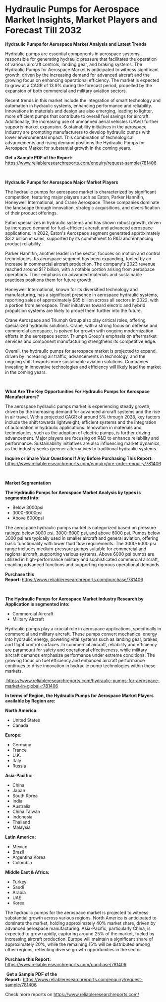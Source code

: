 <p><h1>Hydraulic Pumps for Aerospace Market Insights, Market Players and Forecast Till 2032</h1></p><p><strong>Hydraulic Pumps for Aerospace Market Analysis and Latest Trends</strong></p>
<p><p>Hydraulic pumps are essential components in aerospace systems, responsible for generating hydraulic pressure that facilitates the operation of various aircraft controls, landing gear, and braking systems. The Hydraulic Pumps for Aerospace Market is anticipated to witness significant growth, driven by the increasing demand for advanced aircraft and the growing focus on enhancing operational efficiency. The market is expected to grow at a CAGR of 13.9% during the forecast period, propelled by the expansion of both commercial and military aviation sectors.</p><p>Recent trends in this market include the integration of smart technology and automation in hydraulic systems, enhancing performance and reliability. Innovations in materials and design are also emerging, leading to lighter, more efficient pumps that contribute to overall fuel savings for aircraft. Additionally, the increasing use of unmanned aerial vehicles (UAVs) further supports market expansion. Sustainability initiatives in the aerospace industry are prompting manufacturers to develop hydraulic pumps with lower environmental impact. This combination of technological advancements and rising demand positions the Hydraulic Pumps for Aerospace Market for substantial growth in the coming years.</p></p>
<p><strong>Get a Sample PDF of the Report:&nbsp;</strong> <a href="https://www.reliableresearchreports.com/enquiry/request-sample/781406?utm_campaign=3250&utm_medium=2&utm_source=Github&utm_content=ia&utm_term=26032025&utm_id=hydraulic-pumps-for-aerospace">https://www.reliableresearchreports.com/enquiry/request-sample/781406</a></p>
<p>&nbsp;</p>
<p><strong>Hydraulic Pumps for Aerospace Major Market Players</strong></p>
<p><p>The hydraulic pumps for aerospace market is characterized by significant competition, featuring major players such as Eaton, Parker Hannifin, Honeywell International, and Crane Aerospace. These companies dominate the landscape through innovation, strategic acquisitions, and diversification of their product offerings.</p><p>Eaton specializes in hydraulic systems and has shown robust growth, driven by increased demand for fuel-efficient aircraft and advanced aerospace applications. In 2022, Eaton's Aerospace segment generated approximately $3.2 billion in sales, supported by its commitment to R&D and enhancing product reliability.</p><p>Parker Hannifin, another leader in the sector, focuses on motion and control technologies. Its aerospace segment has been expanding, fueled by an increase in commercial aircraft production. The company's 2023 revenue reached around $17 billion, with a notable portion arising from aerospace operations. Their emphasis on advanced materials and sustainable practices positions them for future growth.</p><p>Honeywell International, known for its diversified technology and manufacturing, has a significant presence in aerospace hydraulic systems, reporting sales of approximately $35 billion across all sectors in 2022, with a portion from aerospace. Their initiatives toward electric and hybrid propulsion systems are likely to propel them further into the future.</p><p>Crane Aerospace and Triumph Group also play critical roles, offering specialized hydraulic solutions. Crane, with a strong focus on defense and commercial aerospace, is poised for growth with ongoing modernization efforts in the aerospace sector. Triumph Group's emphasis on aftermarket services and component manufacturing strengthens its competitive edge.</p><p>Overall, the hydraulic pumps for aerospace market is projected to expand, driven by increasing air traffic, advancements in technology, and the ongoing shift towards more sustainable aviation solutions. Companies investing in innovative technologies and efficiency will likely lead the market in the coming years.</p></p>
<p>&nbsp;</p>
<p><strong>What Are The Key Opportunities For Hydraulic Pumps for Aerospace Manufacturers?</strong></p>
<p><p>The aerospace hydraulic pumps market is experiencing steady growth, driven by the increasing demand for advanced aircraft systems and the rise in air travel. With a projected CAGR of around 5% through 2028, key factors include the shift towards lightweight, efficient systems and the integration of automation in hydraulic applications. Innovation in materials and technologies, such as the adoption of electric pumps, is further driving advancement. Major players are focusing on R&D to enhance reliability and performance. Sustainability initiatives are also influencing market dynamics, as the industry seeks greener alternatives to traditional hydraulic systems.</p></p>
<p><strong>Inquire or Share Your Questions If Any Before Purchasing This Report:</strong> <a href="https://www.reliableresearchreports.com/enquiry/pre-order-enquiry/781406?utm_campaign=3250&utm_medium=2&utm_source=Github&utm_content=ia&utm_term=26032025&utm_id=hydraulic-pumps-for-aerospace">https://www.reliableresearchreports.com/enquiry/pre-order-enquiry/781406</a></p>
<p>&nbsp;</p>
<p><strong>Market Segmentation</strong></p>
<p><strong>The Hydraulic Pumps for Aerospace Market Analysis by types is segmented into:</strong></p>
<p><ul><li>Below 3000psi</li><li>3000-6000psi</li><li>Above 6000psi</li></ul></p>
<p><p>The aerospace hydraulic pumps market is categorized based on pressure ratings: below 3000 psi, 3000-6000 psi, and above 6000 psi. Pumps below 3000 psi are typically used in smaller aircraft and general aviation, offering basic functionality with lower fluid flow requirements. The 3000-6000 psi range includes medium-pressure pumps suitable for commercial and regional aircraft, supporting various systems. Above 6000 psi pumps are utilized in high-performance military and sophisticated commercial aircraft, enabling advanced functions and supporting rigorous operational demands.</p></p>
<p><strong>Purchase this Report:&nbsp;</strong><a href="https://www.reliableresearchreports.com/purchase/781406?utm_campaign=3250&utm_medium=2&utm_source=Github&utm_content=ia&utm_term=26032025&utm_id=hydraulic-pumps-for-aerospace">https://www.reliableresearchreports.com/purchase/781406</a></p>
<p>&nbsp;</p>
<p><strong>The Hydraulic Pumps for Aerospace Market Industry Research by Application is segmented into:</strong></p>
<p><ul><li>Commercial Aircraft</li><li>Military Aircraft</li></ul></p>
<p><p>Hydraulic pumps play a crucial role in aerospace applications, specifically in commercial and military aircraft. These pumps convert mechanical energy into hydraulic energy, powering vital systems such as landing gear, brakes, and flight control surfaces. In commercial aircraft, reliability and efficiency are paramount for safety and operational effectiveness, while military aircraft demands emphasize performance under extreme conditions. The growing focus on fuel efficiency and enhanced aircraft performance continues to drive innovation in hydraulic pump technologies within these markets.</p></p>
<p><a href="https://www.reliableresearchreports.com/hydraulic-pumps-for-aerospace-market-in-global-r781406?utm_campaign=3250&utm_medium=2&utm_source=Github&utm_content=ia&utm_term=26032025&utm_id=hydraulic-pumps-for-aerospace">&nbsp;https://www.reliableresearchreports.com/hydraulic-pumps-for-aerospace-market-in-global-r781406</a></p>
<p><strong>In terms of Region, the Hydraulic Pumps for Aerospace Market Players available by Region are:</strong></p>
<p>
    <p> <strong> North America: </strong>
        <ul>
            <li>United States</li>
            <li>Canada</li>
        </ul>
        </p> 
    <p> <strong> Europe: </strong>
        <ul>
            <li>Germany</li>
            <li>France</li>
            <li>U.K.</li>
            <li>Italy</li>
            <li>Russia</li>
        </ul>
        </p> 
    <p> <strong> Asia-Pacific: </strong>
        <ul>
            <li>China</li>
            <li>Japan</li>
            <li>South Korea</li>
            <li>India</li>
            <li>Australia</li>
            <li>China Taiwan</li>
            <li>Indonesia</li>
            <li>Thailand</li>
            <li>Malaysia</li>
        </ul>
        </p> 
    <p> <strong> Latin America: </strong>
        <ul>
            <li>Mexico</li>
            <li>Brazil</li>
            <li>Argentina Korea</li>
            <li>Colombia</li>
        </ul>
        </p> 
    <p> <strong> Middle East & Africa: </strong>
        <ul>
            <li>Turkey</li>
            <li>Saudi</li>
            <li>Arabia</li>
            <li>UAE</li>
            <li>Korea</li>
        </ul>
    </p>
    </p>
<p><p>The hydraulic pumps for the aerospace market is projected to witness substantial growth across various regions. North America is anticipated to dominate the market, holding approximately 40% market share, driven by advanced aerospace manufacturing. Asia-Pacific, particularly China, is expected to grow rapidly, capturing around 25% of the market, fueled by increasing aircraft production. Europe will maintain a significant share of approximately 20%, while the remaining 15% will be distributed among other regions, reflecting diverse growth opportunities in the sector.</p></p>
<p><strong>Purchase this Report: </strong><a href="https://www.reliableresearchreports.com/purchase/781406?utm_campaign=3250&utm_medium=2&utm_source=Github&utm_content=ia&utm_term=26032025&utm_id=hydraulic-pumps-for-aerospace">https://www.reliableresearchreports.com/purchase/781406</a></p>
<p>&nbsp;<strong>Get a Sample PDF of the Report:&nbsp;&nbsp;</strong><a href="https://www.reliableresearchreports.com/enquiry/request-sample/781406?utm_campaign=3250&utm_medium=2&utm_source=Github&utm_content=ia&utm_term=26032025&utm_id=hydraulic-pumps-for-aerospace">https://www.reliableresearchreports.com/enquiry/request-sample/781406</a></p>
<p><strong></strong></p>
<p>Check more reports on <a href="https://www.reliableresearchreports.com/?utm_campaign=3250&utm_medium=2&utm_source=Github&utm_content=ia&utm_term=26032025&utm_id=hydraulic-pumps-for-aerospace">https://www.reliableresearchreports.com/</a></p>